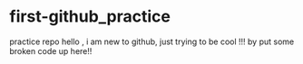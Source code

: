 # first-github_practice
practice repo
hello , i am new to github, just trying to be cool !!! by put some broken code up here!!

